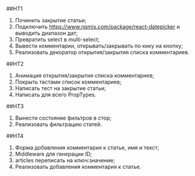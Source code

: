 ##HT1
1. Починить закрытие статьи;
2. Подключить https://www.npmjs.com/package/react-datepicker и выводить диапазон дат;
3. Превратить select в multi-select;
4. Вывести комментарии, открывать/закрывать по кику на кнопку;
5. Реализовать декоратор открытия/закрытия списка комментариев.

##HT2
1. Анимация открытия/закрытия списка комментариев;
2. Покрыть тастами список комментариев;
3. Написать тест на закрытие статьи;
4. Написать для всего PropTypes.

##HT3
1. Вынести состояние фильтров в стор;
2. Реализовать фильтрацию статей.

##HT4
1. Форма добавления комментария к статье, имя и текст;
2. Middleware для генерации ID;
3. articles переписать на ключ:значение;
4. Реализовать добавления комментария к статье.